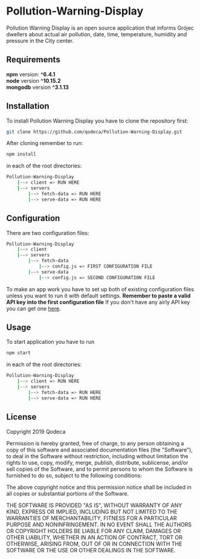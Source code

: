 # Pollution-Warning-Display
Pollution Warning Display is an open source application that informs Grójec dwellers about actual air pollution, date, time, temperature, humidity and pressure in the City center.

## Requirements
**npm** version: **^6.4.1**<br/>
**node** version **^10.15.2**<br/>
**mongodb** version **^3.1.13**

## Installation
To install Pollution Warning Display you have to clone the repository first:
```bash
git clone https://github.com/qodeca/Pollution-Warning-Display.git
```
After cloning remember to run:
```bash
npm install
```
in each of the root directories:
```bash
Pollution-Warning-Display
    |--> client => RUN HERE
    |--> servers
        |--> fetch-data => RUN HERE
        |--> serve-data => RUN HERE
```

## Configuration
There are two configuration files:
```bash
Pollution-Warning-Display
    |--> client
    |--> servers
        |--> fetch-data
            |--> config.js => FIRST CONFIGURATION FILE
        |--> serve-data
            |--> config.js => SECOND CONFIGURATION FILE
```
To make an app work you have to set up both of existing configuration files
unless you want to run it with default settings. **Remember to paste a valid
API key into the first configuration file** If you don't
have any airly API key you can get one [here](https://developer.airly.eu/docs).

## Usage
To start application you have to run
```bash
npm start
```
in each of the root directories:
```bash
Pollution-Warning-Display
    |--> client => RUN HERE
    |--> servers
        |--> fetch-data => RUN HERE
        |--> serve-data => RUN HERE
```

## License
Copyright 2019 Qodeca

Permission is hereby granted, free of charge, to any person obtaining a copy of this software and associated documentation files (the "Software"), to deal in the Software without restriction, including without limitation the rights to use, copy, modify, merge, publish, distribute, sublicense, and/or sell copies of the Software, and to permit persons to whom the Software is furnished to do so, subject to the following conditions:

The above copyright notice and this permission notice shall be included in all copies or substantial portions of the Software.

THE SOFTWARE IS PROVIDED "AS IS", WITHOUT WARRANTY OF ANY KIND, EXPRESS OR IMPLIED, INCLUDING BUT NOT LIMITED TO THE WARRANTIES OF MERCHANTABILITY, FITNESS FOR A PARTICULAR PURPOSE AND NONINFRINGEMENT. IN NO EVENT SHALL THE AUTHORS OR COPYRIGHT HOLDERS BE LIABLE FOR ANY CLAIM, DAMAGES OR OTHER LIABILITY, WHETHER IN AN ACTION OF CONTRACT, TORT OR OTHERWISE, ARISING FROM, OUT OF OR IN CONNECTION WITH THE SOFTWARE OR THE USE OR OTHER DEALINGS IN THE SOFTWARE.
